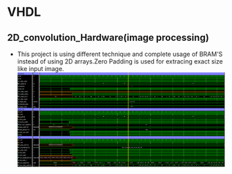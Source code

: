 # VHDL

## 2D_convolution_Hardware(image processing)
- This project is using different technique and complete usage of BRAM'S instead of using 2D arrays.Zero Padding is used for extracing exact size like input image.
![seq_det](https://github.com/SaiEshwarReddyYellu/VHDL_projects/blob/main/2D_conv_Hardware/conv_hardware.PNG)
